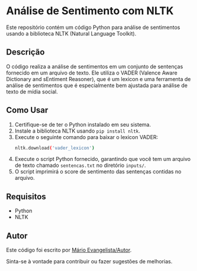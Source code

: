 # Análise de Sentimento com NLTK

Este repositório contém um código Python para análise de sentimentos usando a biblioteca NLTK (Natural Language Toolkit).

## Descrição
O código realiza a análise de sentimentos em um conjunto de sentenças fornecido em um arquivo de texto. Ele utiliza o VADER (Valence Aware Dictionary and sEntiment Reasoner), que é um lexicon e uma ferramenta de análise de sentimentos que é especialmente bem ajustada para análise de texto de mídia social.

## Como Usar
1. Certifique-se de ter o Python instalado em seu sistema.
2. Instale a biblioteca NLTK usando `pip install nltk`.
3. Execute o seguinte comando para baixar o lexicon VADER:
    ```bash
    nltk.download('vader_lexicon')
    ```
4. Execute o script Python fornecido, garantindo que você tem um arquivo de texto chamado `sentencas.txt` no diretório `inputs/`.
5. O script imprimirá o score de sentimento das sentenças contidas no arquivo.

## Requisitos
- Python
- NLTK

## Autor
Este código foi escrito por [Mário Evangelista/Autor](https://github.com/mario-evangelista).

Sinta-se à vontade para contribuir ou fazer sugestões de melhorias.
